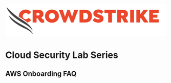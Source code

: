 ![](https://raw.githubusercontent.com/CrowdStrike/falconpy/main/docs/asset/cs-logo.png)

# Cloud Security Lab Series
## AWS Onboarding FAQ
